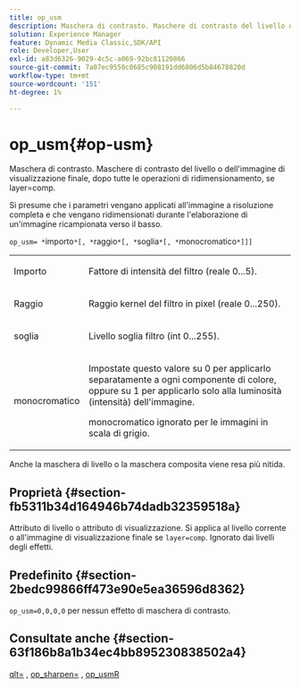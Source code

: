 ```yaml
---
title: op_usm
description: Maschera di contrasto. Maschere di contrasto del livello o dell'immagine di visualizzazione finale, dopo tutte le operazioni di ridimensionamento, se layer=comp.
solution: Experience Manager
feature: Dynamic Media Classic,SDK/API
role: Developer,User
exl-id: a83d6326-9029-4c5c-a069-92bc81120866
source-git-commit: 7a07ec9550c0685c908191dd6806d5b84678820d
workflow-type: tm+mt
source-wordcount: '151'
ht-degree: 1%

---
```


# op_usm{#op-usm}

Maschera di contrasto. Maschere di contrasto del livello o dell&#39;immagine di visualizzazione finale, dopo tutte le operazioni di ridimensionamento, se layer=comp.

Si presume che i parametri vengano applicati all&#39;immagine a risoluzione completa e che vengano ridimensionati durante l&#39;elaborazione di un&#39;immagine ricampionata verso il basso.

`op_usm= *`importo`*[, *`raggio`*[, *`soglia`*[, *`monocromatico`*]]]`

<table id="simpletable_0697E3BCB45F41C494D93A6017ADD2BF"> 
 <tr class="strow"> 
  <td class="stentry"> <p>Importo <span class="codeph"><span class="varname"></span></span> </p></td> 
  <td class="stentry"> <p>Fattore di intensità del filtro (reale 0...5). </p></td> 
 </tr> 
 <tr class="strow"> 
  <td class="stentry"> <p>Raggio <span class="codeph"><span class="varname"></span></span> </p></td> 
  <td class="stentry"> <p>Raggio kernel del filtro in pixel (reale 0...250). </p></td> 
 </tr> 
 <tr class="strow"> 
  <td class="stentry"> <p><span class="codeph"><span class="varname"> soglia</span></span> </p></td> 
  <td class="stentry"> <p>Livello soglia filtro (int 0...255). </p></td> 
 </tr> 
 <tr class="strow"> 
  <td class="stentry"> <p><span class="codeph"><span class="varname"> monocromatico</span></span> </p></td> 
  <td class="stentry"> <p>Impostate questo valore su 0 per applicarlo separatamente a ogni componente di colore, oppure su 1 per applicarlo solo alla luminosità (intensità) dell'immagine. </p> <p> <span class="codeph"><span class="varname"> monocromatico</span></span> ignorato per le immagini in scala di grigio. </p></td> 
 </tr> 
</table>

Anche la maschera di livello o la maschera composita viene resa più nitida.

## Proprietà {#section-fb5311b34d164946b74dadb32359518a}

Attributo di livello o attributo di visualizzazione. Si applica al livello corrente o all&#39;immagine di visualizzazione finale se `layer=comp`. Ignorato dai livelli degli effetti.

## Predefinito {#section-2bedc99866ff473e90e5ea36596d8362}

`op_usm=0,0,0,0` per nessun effetto di maschera di contrasto.

## Consultate anche {#section-63f186b8a1b34ec4bb895230838502a4}

[qlt=](../../../../../is-api/http-ref/image-serving-api-ref/c-http-protocol-reference/c-command-reference/r-is-http-qlt.md#reference-f69ed0758c784b0385d979820546d352) , [op_sharpen=](../../../../../is-api/http-ref/image-serving-api-ref/c-http-protocol-reference/c-command-reference/r-op-sharpen.md#reference-c32573230c6140f883efdaa201ea8541) , [op_usmR](../../../../../is-api/http-ref/image-serving-api-ref/c-http-protocol-reference/c-command-reference/r-op-usmr.md#reference-c0168bc1e3a24370883670c09bcb0fef)
